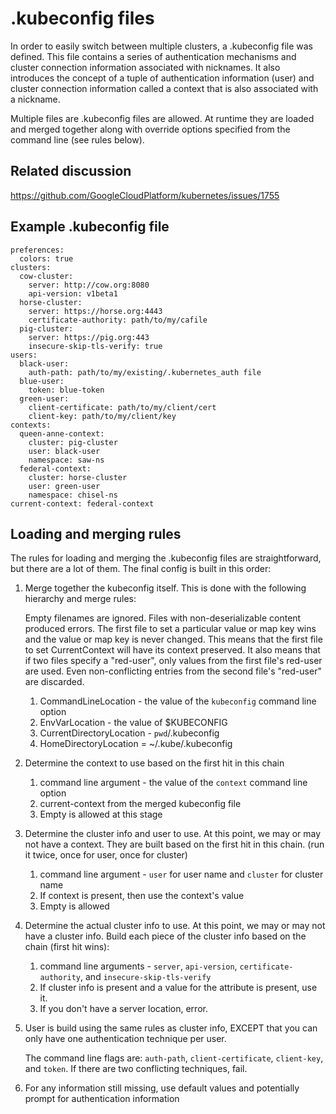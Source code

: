 # .kubeconfig files
In order to easily switch between multiple clusters, a .kubeconfig file was defined.  This file contains a series of authentication mechanisms and cluster connection information associated with nicknames.  It also introduces the concept of a tuple of authentication information (user) and cluster connection information called a context that is also associated with a nickname.

Multiple files are .kubeconfig files are allowed.  At runtime they are loaded and merged together along with override options specified from the command line (see rules below).

## Related discussion
https://github.com/GoogleCloudPlatform/kubernetes/issues/1755

## Example .kubeconfig file
```
preferences: 
  colors: true
clusters:
  cow-cluster:
    server: http://cow.org:8080
    api-version: v1beta1
  horse-cluster:
    server: https://horse.org:4443
    certificate-authority: path/to/my/cafile
  pig-cluster:
    server: https://pig.org:443
    insecure-skip-tls-verify: true
users:
  black-user:
    auth-path: path/to/my/existing/.kubernetes_auth file
  blue-user:
    token: blue-token
  green-user:
    client-certificate: path/to/my/client/cert
    client-key: path/to/my/client/key
contexts:
  queen-anne-context:
    cluster: pig-cluster
    user: black-user
    namespace: saw-ns
  federal-context:
    cluster: horse-cluster
    user: green-user
    namespace: chisel-ns
current-context: federal-context
```

## Loading and merging rules
The rules for loading and merging the .kubeconfig files are straightforward, but there are a lot of them.  The final config is built in this order:
  1.  Merge together the kubeconfig itself.  This is done with the following hierarchy and merge rules:
      
      Empty filenames are ignored.  Files with non-deserializable content produced errors.
      The first file to set a particular value or map key wins and the value or map key is never changed.
      This means that the first file to set CurrentContext will have its context preserved.  It also means that if two files specify a "red-user", only values from the first file's red-user are used.  Even non-conflicting entries from the second file's "red-user" are discarded.
      1.  CommandLineLocation - the value of the `kubeconfig` command line option
      1.  EnvVarLocation - the value of $KUBECONFIG
      1.  CurrentDirectoryLocation - ``pwd``/.kubeconfig
      1.  HomeDirectoryLocation = ~/.kube/.kubeconfig
  1.  Determine the context to use based on the first hit in this chain
      1.  command line argument - the value of the `context` command line option
      1.  current-context from the merged kubeconfig file
      1.  Empty is allowed at this stage
  1.  Determine the cluster info and user to use.  At this point, we may or may not have a context.  They are built based on the first hit in this chain.  (run it twice, once for user, once for cluster)
      1.  command line argument - `user` for user name and `cluster` for cluster name
      1.  If context is present, then use the context's value
      1.  Empty is allowed
  1.  Determine the actual cluster info to use.  At this point, we may or may not have a cluster info.  Build each piece of the cluster info based on the chain (first hit wins):
      1.  command line arguments - `server`, `api-version`, `certificate-authority`, and `insecure-skip-tls-verify`
      1.  If cluster info is present and a value for the attribute is present, use it.
      1.  If you don't have a server location, error.
  1.  User is build using the same rules as cluster info, EXCEPT that you can only have one authentication  technique per user.

      The command line flags are: `auth-path`, `client-certificate`, `client-key`, and `token`.  If there are two conflicting techniques, fail.
  1.  For any information still missing, use default values and potentially prompt for authentication information
